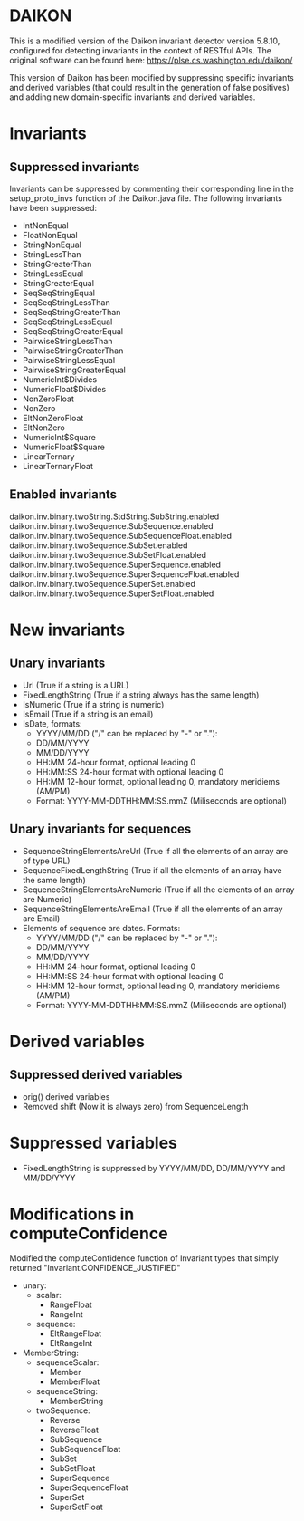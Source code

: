 # DAIKON
This is a modified version of the Daikon invariant detector version 5.8.10, configured for detecting invariants
in the context of RESTful APIs. The original software can be found here: https://plse.cs.washington.edu/daikon/

This version of Daikon has been modified by suppressing specific invariants and derived variables (that could result in the generation of
false positives) and adding new domain-specific invariants and derived variables.

# Invariants
## Suppressed invariants
Invariants can be suppressed by commenting their corresponding line in the setup_proto_invs function of the Daikon.java
file. The following invariants have been suppressed:

- IntNonEqual
- FloatNonEqual
- StringNonEqual
- StringLessThan
- StringGreaterThan
- StringLessEqual
- StringGreaterEqual
- SeqSeqStringEqual
- SeqSeqStringLessThan
- SeqSeqStringGreaterThan
- SeqSeqStringLessEqual
- SeqSeqStringGreaterEqual
- PairwiseStringLessThan
- PairwiseStringGreaterThan
- PairwiseStringLessEqual
- PairwiseStringGreaterEqual
- NumericInt$Divides
- NumericFloat$Divides
- NonZeroFloat
- NonZero
- EltNonZeroFloat
- EltNonZero
- NumericInt$Square
- NumericFloat$Square
- LinearTernary
- LinearTernaryFloat

## Enabled invariants

daikon.inv.binary.twoString.StdString.SubString.enabled
daikon.inv.binary.twoSequence.SubSequence.enabled
daikon.inv.binary.twoSequence.SubSequenceFloat.enabled
daikon.inv.binary.twoSequence.SubSet.enabled
daikon.inv.binary.twoSequence.SubSetFloat.enabled
daikon.inv.binary.twoSequence.SuperSequence.enabled
daikon.inv.binary.twoSequence.SuperSequenceFloat.enabled
daikon.inv.binary.twoSequence.SuperSet.enabled
daikon.inv.binary.twoSequence.SuperSetFloat.enabled

# New invariants
## Unary invariants
- Url (True if a string is a URL)
- FixedLengthString (True if a string always has the same length)
- IsNumeric (True if a string is numeric)
- IsEmail (True if a string is an email)
- IsDate, formats:
	- YYYY/MM/DD ("/" can be replaced by "-" or "."):	
	- DD/MM/YYYY
	- MM/DD/YYYY
	- HH:MM 24-hour format, optional leading 0
	- HH:MM:SS 24-hour format with optional leading 0
	- HH:MM 12-hour format, optional leading 0, mandatory meridiems (AM/PM)
	- Format: YYYY-MM-DDTHH:MM:SS.mmZ (Miliseconds are optional)

## Unary invariants for sequences
- SequenceStringElementsAreUrl (True if all the elements of an array are of type URL)
- SequenceFixedLengthString (True if all the elements of an array have the same length)
- SequenceStringElementsAreNumeric (True if all the elements of an array are Numeric)
- SequenceStringElementsAreEmail (True if all the elements of an array are Email)
- Elements of sequence are dates. Formats:
	- YYYY/MM/DD ("/" can be replaced by "-" or "."):	
	- DD/MM/YYYY
	- MM/DD/YYYY
	- HH:MM 24-hour format, optional leading 0
	- HH:MM:SS 24-hour format with optional leading 0
	- HH:MM 12-hour format, optional leading 0, mandatory meridiems (AM/PM)
	- Format: YYYY-MM-DDTHH:MM:SS.mmZ (Miliseconds are optional)

# Derived variables
## Suppressed derived variables
- orig() derived variables
- Removed shift (Now it is always zero) from SequenceLength

# Suppressed variables
- FixedLengthString is suppressed by YYYY/MM/DD, DD/MM/YYYY and MM/DD/YYYY

# Modifications in computeConfidence
Modified the computeConfidence function of Invariant types that simply returned "Invariant.CONFIDENCE_JUSTIFIED"
- unary:
	- scalar:
		- RangeFloat
		- RangeInt
	- sequence:
		- EltRangeFloat
		- EltRangeInt
- MemberString:
	- sequenceScalar:
		- Member
		- MemberFloat
	- sequenceString:
		- MemberString
	- twoSequence:
		- Reverse
		- ReverseFloat
		- SubSequence
		- SubSequenceFloat
		- SubSet
		- SubSetFloat
		- SuperSequence
		- SuperSequenceFloat
		- SuperSet
		- SuperSetFloat